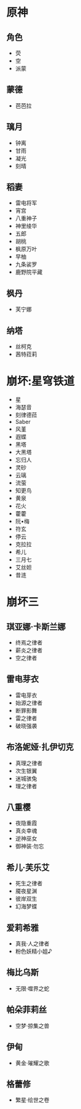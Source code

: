 # 原神

## 角色
- 荧
- 空
- 派蒙


## 蒙德
- 芭芭拉

## 璃月
- 钟离
- 甘雨
- 凝光
- 刻晴

## 稻妻
- 雷电将军
- 宵宫
- 八重神子
- 神里绫华
- 五郎
- 胡桃
- 枫原万叶
- 早柚
- 九条裟罗
- 鹿野院平藏

## 枫丹
- 芙宁娜

## 纳塔
- 丝柯克
- 茜特菈莉

# 崩坏:星穹铁道

- 星
- 海瑟音
- 刻律德菈
- Saber
- 风堇
- 遐蝶
- 黑塔
- 大黑塔
- 忘归人
- 灵砂
- 云璃
- 流萤
- 知更鸟
- 黄泉
- 花火
- 藿藿
- 阮•梅
- 符玄
- 停云
- 克拉拉
- 希儿
- 三月七
- 艾丝妲
- 昔涟

# 崩坏三

## 琪亚娜·卡斯兰娜

- 终焉之律者
- 薪炎之律者
- 空之律者

## 雷电芽衣

- 雷电芽衣
- 始源之律者
- 断罪影舞
- 雷之律者
- 破晓强袭

## 布洛妮娅·扎伊切克

- 真理之律者
- 次生银翼
- 迷城骇兔
- 理之律者

## 八重樱

- 夜隐重霞
- 真炎幸魂
- 逆神巫女
- 御神装·勿忘

## 希儿·芙乐艾

- 死生之律者
- 魇夜星渊
- 彼岸双生
- 幻海梦蝶

## 爱莉希雅

- 真我·人之律者
- 粉色妖精小姐♪

## 梅比乌斯

- 无限·噬界之蛇

## 帕朵菲莉丝

- 空梦·掠集之兽

## 伊甸

- 黄金·璀耀之歌

## 格蕾修

- 繁星·绘世之卷




